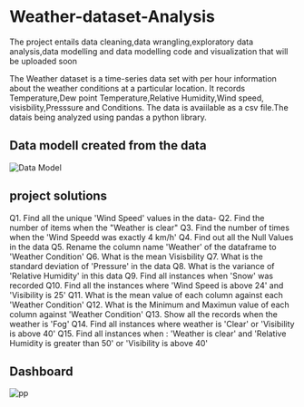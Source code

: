 # Weather-dataset-Analysis
The project entails data cleaning,data wrangling,exploratory data analysis,data modelling and data modelling code and visualization that will be uploaded soon

The Weather dataset is a time-series data set with per hour information about the weather conditions at a particular location. It records Temperature,Dew point Temperature,Relative Humidity,Wind speed,
visisbility,Presssure and Conditions.
The data is avaiilable as a csv file.The datais being analyzed using pandas a python library.

## Data modell created from the data
![Data Model](https://lucid.app/publicSegments/view/70a34985-32d9-4731-93a0-1ef1df23c541/image.png)

## project solutions
Q1. Find all the unique 'Wind Speed' values in the data-
Q2. Find the number of items when the "Weather is clear"
Q3. Find the number of times when the 'Wind Speedd was exactly 4 km/h'
Q4. Find out all the Null Values in the data
Q5. Rename the column name 'Weather' of the dataframe to 'Weather Condition'
Q6. What is the mean Visisbility
Q7. What is the standard deviation of 'Pressure' in the data
Q8. What is the variance of 'Relative Humidity' in this data
Q9. Find all instances when 'Snow' was recorded
Q10. Find all the instances where 'Wind Speed is above 24' and 'Visibility is 25'
Q11. What is the mean value of each column against each 'Weather Condition'
Q12. What is the Minimum and Maximun value of each column against 'Weather Condition'
Q13. Show all the records when the weather is 'Fog'
Q14. Find all instances where weather is 'Clear' or 'Visibility is above 40'
Q15. Find all instances when :
'Weather is clear' and 'Relative Humidity is greater than 50'
or
'Visibility is above 40'
## Dashboard
![pp](https://github.com/kayikalvin/Weather-dataset-Analysis/assets/161039123/763af298-3ea7-403c-812a-da17862d11dc)
